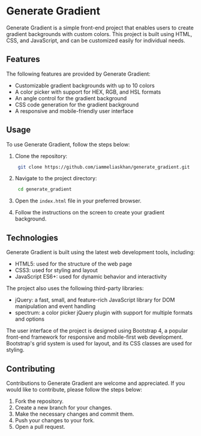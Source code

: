 # Generate Gradient

Generate Gradient is a simple front-end project that enables users to create gradient backgrounds with custom colors. This project is built using HTML, CSS, and JavaScript, and can be customized easily for individual needs.

## Features

The following features are provided by Generate Gradient:

- Customizable gradient backgrounds with up to 10 colors
- A color picker with support for HEX, RGB, and HSL formats
- An angle control for the gradient background
- CSS code generation for the gradient background
- A responsive and mobile-friendly user interface

## Usage

To use Generate Gradient, follow the steps below:

1. Clone the repository:
   ```bash
    git clone https://github.com/iammeliaskhan/generate_gradient.git
   ```
2. Navigate to the project directory:
   ```bash
    cd generate_gradient
   ```
3. Open the `index.html` file in your preferred browser.

4. Follow the instructions on the screen to create your gradient background.

## Technologies

Generate Gradient is built using the latest web development tools, including:

- HTML5: used for the structure of the web page
- CSS3: used for styling and layout
- JavaScript ES6+: used for dynamic behavior and interactivity

The project also uses the following third-party libraries:

- jQuery: a fast, small, and feature-rich JavaScript library for DOM manipulation and event handling
- spectrum: a color picker jQuery plugin with support for multiple formats and options

The user interface of the project is designed using Bootstrap 4, a popular front-end framework for responsive and mobile-first web development. Bootstrap's grid system is used for layout, and its CSS classes are used for styling.

## Contributing

Contributions to Generate Gradient are welcome and appreciated. If you would like to contribute, please follow the steps below:

1. Fork the repository.
2. Create a new branch for your changes.
3. Make the necessary changes and commit them.
4. Push your changes to your fork.
5. Open a pull request.
